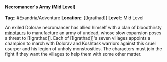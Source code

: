 #### Necromancer's Army (Mid Level)
**Tag**:: #Exandria/Adventure
**Location**:: [[Igrathad]]
**Level**:: Mid Level

 An exiled Dolorav necromancer has allied himself with a clan of bloodthirsty [minotaurs](https://www.dndbeyond.com/monsters/minotaur) to manufacture an army of undead, whose slow expansion poses a threat to [[Igrathad]]. Each of [[Igrathad]]'s seven villages appoints a champion to march with Dolorav and Koshtask warriors against this cruel usurper and his legion of unholy monstrosities. The characters must join the fight if they want the villages to help them with some other matter.

